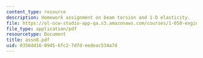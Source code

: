 ```yaml
---
content_type: resource
description: Homework assignment on beam torsion and 1-D elasticity.
file: https://ol-ocw-studio-app-qa.s3.amazonaws.com/courses/1-050-engineering-mechanics-i-fall-2007/0356dd1609456fc27dfdeedeac534a7d_assn8.pdf
file_type: application/pdf
resourcetype: Document
title: assn8.pdf
uid: 0356dd16-0945-6fc2-7dfd-eedeac534a7d
---
```

